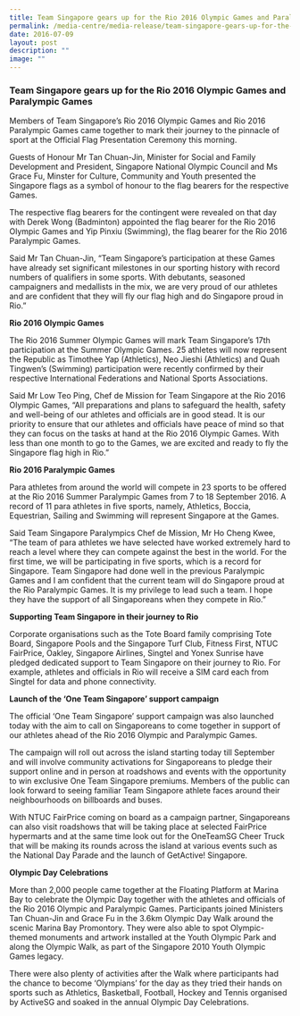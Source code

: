 ```yaml
---
title: Team Singapore gears up for the Rio 2016 Olympic Games and Paralympic Games
permalink: /media-centre/media-release/team-singapore-gears-up-for-the-rio-2016-olympic-games-and-paralympic/
date: 2016-07-09
layout: post
description: ""
image: ""
---
```

### **Team Singapore gears up for the Rio 2016 Olympic Games and Paralympic Games**
Members of Team Singapore’s Rio 2016 Olympic Games and Rio 2016 Paralympic Games came together to mark their journey to the pinnacle of sport at the Official Flag Presentation Ceremony this morning.  
  
Guests of Honour Mr Tan Chuan-Jin, Minister for Social and Family Development and President, Singapore National Olympic Council and Ms Grace Fu, Minster for Culture, Community and Youth presented the Singapore flags as a symbol of honour to the flag bearers for the respective Games.  
  
The respective flag bearers for the contingent were revealed on that day with Derek Wong (Badminton) appointed the flag bearer for the Rio 2016 Olympic Games and Yip Pinxiu (Swimming), the flag bearer for the Rio 2016 Paralympic Games.  
  
Said Mr Tan Chuan-Jin, “Team Singapore’s participation at these Games have already set significant milestones in our sporting history with record numbers of qualifiers in some sports. With debutants, seasoned campaigners and medallists in the mix, we are very proud of our athletes and are confident that they will fly our flag high and do Singapore proud in Rio.”  
  
**Rio 2016 Olympic Games**  
  
The Rio 2016 Summer Olympic Games will mark Team Singapore’s 17th participation at the Summer Olympic Games. 25 athletes will now represent the Republic as Timothee Yap (Athletics), Neo Jieshi (Athletics) and Quah Tingwen’s (Swimming) participation were recently confirmed by their respective International Federations and National Sports Associations.  
  
Said Mr Low Teo Ping, Chef de Mission for Team Singapore at the Rio 2016 Olympic Games, “All preparations and plans to safeguard the health, safety and well-being of our athletes and officials are in good stead. It is our priority to ensure that our athletes and officials have peace of mind so that they can focus on the tasks at hand at the Rio 2016 Olympic Games. With less than one month to go to the Games, we are excited and ready to fly the Singapore flag high in Rio.”  
  
**Rio 2016 Paralympic Games**  
  
Para athletes from around the world will compete in 23 sports to be offered at the Rio 2016 Summer Paralympic Games from 7 to 18 September 2016. A record of 11 para athletes in five sports, namely, Athletics, Boccia, Equestrian, Sailing and Swimming will represent Singapore at the Games.  
  
Said Team Singapore Paralympics Chef de Mission, Mr Ho Cheng Kwee, “The team of para athletes we have selected have worked extremely hard to reach a level where they can compete against the best in the world. For the first time, we will be participating in five sports, which is a record for Singapore. Team Singapore had done well in the previous Paralympic Games and I am confident that the current team will do Singapore proud at the Rio Paralympic Games. It is my privilege to lead such a team. I hope they have the support of all Singaporeans when they compete in Rio.”  
  
**Supporting Team Singapore in their journey to Rio**  
  
Corporate organisations such as the Tote Board family comprising Tote Board, Singapore Pools and the Singapore Turf Club, Fitness First, NTUC FairPrice, Oakley, Singapore Airlines, Singtel and Yonex Sunrise have pledged dedicated support to Team Singapore on their journey to Rio. For example, athletes and officials in Rio will receive a SIM card each from Singtel for data and phone connectivity.  
  
**Launch of the ‘One Team Singapore’ support campaign**  
  
The official ‘One Team Singapore’ support campaign was also launched today with the aim to call on Singaporeans to come together in support of our athletes ahead of the Rio 2016 Olympic and Paralympic Games.  
  
The campaign will roll out across the island starting today till September and will involve community activations for Singaporeans to pledge their support online and in person at roadshows and events with the opportunity to win exclusive One Team Singapore premiums. Members of the public can look forward to seeing familiar Team Singapore athlete faces around their neighbourhoods on billboards and buses.  
  
With NTUC FairPrice coming on board as a campaign partner, Singaporeans can also visit roadshows that will be taking place at selected FairPrice hypermarts and at the same time look out for the OneTeamSG Cheer Truck that will be making its rounds across the island at various events such as the National Day Parade and the launch of GetActive! Singapore.  

**Olympic Day Celebrations**  

More than 2,000 people came together at the Floating Platform at Marina Bay to celebrate the Olympic Day together with the athletes and officials of the Rio 2016 Olympic and Paralympic Games. Participants joined Ministers Tan Chuan-Jin and Grace Fu in the 3.6km Olympic Day Walk around the scenic Marina Bay Promontory. They were also able to spot Olympic-themed monuments and artwork installed at the Youth Olympic Park and along the Olympic Walk, as part of the Singapore 2010 Youth Olympic Games legacy.  
  
There were also plenty of activities after the Walk where participants had the chance to become ‘Olympians’ for the day as they tried their hands on sports such as Athletics, Basketball, Football, Hockey and Tennis organised by ActiveSG and soaked in the annual Olympic Day Celebrations.